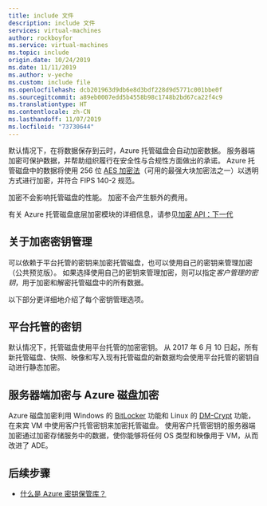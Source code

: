 ```yaml
---
title: include 文件
description: include 文件
services: virtual-machines
author: rockboyfor
ms.service: virtual-machines
ms.topic: include
origin.date: 10/24/2019
ms.date: 11/11/2019
ms.author: v-yeche
ms.custom: include file
ms.openlocfilehash: dcb201963d9db6e8d3bdf228d9d5771c001bbe0f
ms.sourcegitcommit: a89eb0007edd5b4558b98c1748b2bd67ca22f4c9
ms.translationtype: HT
ms.contentlocale: zh-CN
ms.lasthandoff: 11/07/2019
ms.locfileid: "73730644"
---
```

默认情况下，在将数据保存到云时，Azure 托管磁盘会自动加密数据。 服务器端加密可保护数据，并帮助组织履行在安全性与合规性方面做出的承诺。 Azure 托管磁盘中的数据将使用 256 位 [AES 加密法](https://en.wikipedia.org/wiki/Advanced_Encryption_Standard)（可用的最强大块加密法之一）以透明方式进行加密，并符合 FIPS 140-2 规范。   

加密不会影响托管磁盘的性能。 加密不会产生额外的费用。

有关 Azure 托管磁盘底层加密模块的详细信息，请参见[加密 API：下一代](https://docs.microsoft.com/windows/desktop/seccng/cng-portal)

## <a name="about-encryption-key-management"></a>关于加密密钥管理

可以依赖于平台托管的密钥来加密托管磁盘，也可以使用自己的密钥来管理加密（公共预览版）。 如果选择使用自己的密钥来管理加密，则可以指定*客户管理的密钥*，用于加密和解密托管磁盘中的所有数据。 

以下部分更详细地介绍了每个密钥管理选项。

## <a name="platform-managed-keys"></a>平台托管的密钥

默认情况下，托管磁盘使用平台托管的加密密钥。 从 2017 年 6 月 10 日起，所有新托管磁盘、快照、映像和写入现有托管磁盘的新数据均会使用平台托管的密钥自动进行静态加密。 

<!--Not Available on ## Customer-managed keys (public preview)-->
<!--MOONCAK: ONLY VALID ON West Central US Region-->

## <a name="server-side-encryption-versus-azure-disk-encryption"></a>服务器端加密与 Azure 磁盘加密

Azure 磁盘加密利用 Windows 的 [BitLocker](https://docs.microsoft.com/windows/security/information-protection/bitlocker/bitlocker-overview) 功能和 Linux 的 [DM-Crypt](https://en.wikipedia.org/wiki/Dm-crypt) 功能，在来宾 VM 中使用客户托管密钥来加密托管磁盘。  使用客户托管密钥的服务器端加密通过加密存储服务中的数据，使你能够将任何 OS 类型和映像用于 VM，从而改进了 ADE。

<!--Not Available on [Azure Disk Encryption](../articles/security/fundamentals/azure-disk-encryption-vms-vmss.md)-->

## <a name="next-steps"></a>后续步骤

- [什么是 Azure 密钥保管库？](../articles/key-vault/key-vault-overview.md)

<!-- Update_Description: new article about disk storage encryption -->
<!--NEW.date: 11/11/2019-->